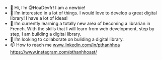 - 👋 Hi, I’m @HoaDevfr! I am a newbie!
- 👀 I’m interested in a lot of things. I would love to develop a great digital library! I have a lot of ideas!
- 🌱 I’m currently learning a totally new area of becoming a librarian in French. With the skills that I will learn from web development, step by step, I am building a digital library.
- 💞️ I’m looking to collaborate on buliding a digital library.
- 📫 How to reach me www.linkedin.com/in/pthanhhoa
https://www.instagram.com/pthanhhoast/
<!---
HoaDevfr/HoaDevfr is a ✨ special ✨ repository because its `README.md` (this file) appears on your GitHub profile.
You can click the Preview link to take a look at your changes.
--->
